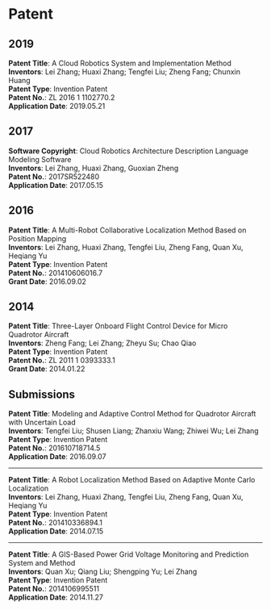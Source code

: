 # Patent

## 2019

**Patent Title**: A Cloud Robotics System and Implementation Method  
**Inventors**: Lei Zhang; Huaxi Zhang; Tengfei Liu; Zheng Fang; Chunxin Huang  
**Patent Type**: Invention Patent  
**Patent No.**: ZL 2016 1 1102770.2  
**Application Date**: 2019.05.21

## 2017

**Software Copyright**: Cloud Robotics Architecture Description Language Modeling Software  
**Inventors**: Lei Zhang, Huaxi Zhang, Guoxian Zheng  
**Patent No.**: 2017SR522480  
**Application Date**: 2017.05.15

## 2016

**Patent Title**: A Multi-Robot Collaborative Localization Method Based on Position Mapping  
**Inventors**: Lei Zhang, Huaxi Zhang, Tengfei Liu, Zheng Fang, Quan Xu, Heqiang Yu  
**Patent Type**: Invention Patent  
**Patent No.**: 201410606016.7  
**Grant Date**: 2016.09.02

## 2014

**Patent Title**: Three-Layer Onboard Flight Control Device for Micro Quadrotor Aircraft  
**Inventors**: Zheng Fang; Lei Zhang; Zheyu Su; Chao Qiao  
**Patent Type**: Invention Patent  
**Patent No.**: ZL 2011 1 0393333.1  
**Grant Date**: 2014.01.22

## Submissions

**Patent Title**: Modeling and Adaptive Control Method for Quadrotor Aircraft with Uncertain Load  
**Inventors**: Tengfei Liu; Shusen Liang; Zhanxiu Wang; Zhiwei Wu; Lei Zhang  
**Patent Type**: Invention Patent  
**Patent No.**: 201610718714.5  
**Application Date**: 2016.09.07

---

**Patent Title**: A Robot Localization Method Based on Adaptive Monte Carlo Localization  
**Inventors**: Lei Zhang, Huaxi Zhang, Tengfei Liu, Zheng Fang, Quan Xu, Heqiang Yu  
**Patent Type**: Invention Patent  
**Patent No.**: 201410336894.1  
**Application Date**: 2014.07.15

---

**Patent Title**: A GIS-Based Power Grid Voltage Monitoring and Prediction System and Method  
**Inventors**: Quan Xu; Qiang Liu; Shengping Yu; Lei Zhang  
**Patent Type**: Invention Patent  
**Patent No.**: 2014106995511  
**Application Date**: 2014.11.27